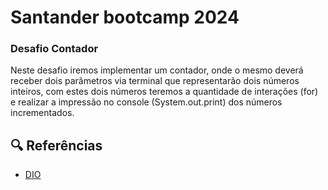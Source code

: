 # Santander bootcamp 2024
### Desafio Contador
Neste desafio iremos implementar um contador, onde o mesmo deverá receber dois parâmetros via terminal que representarão dois números inteiros, com estes dois números teremos a quantidade de interações (for) e realizar a impressão no console (System.out.print) dos números incrementados.


## 🔍 Referências
- [DIO](https://www.dio.me/)
